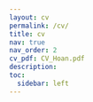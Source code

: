 ```yaml
---
layout: cv
permalink: /cv/
title: cv
nav: true
nav_order: 2
cv_pdf: CV_Hoan.pdf
description: 
toc:
  sidebar: left
---
```

